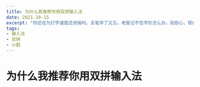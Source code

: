 ```yaml
---
title: 为什么我推荐你用双拼输入法
date: 2021-10-15
excerpt: "你还在为打字速度还烦恼吗，五笔学了又忘，老是记不住字形怎么办，别担心，现在有更好的代替方案，就是学习双拼输入法"
tags:
- 输入法
- 双拼
- 小鹤
---
```

# 为什么我推荐你用双拼输入法